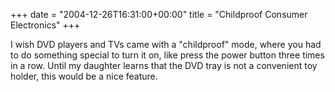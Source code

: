 +++
date = "2004-12-26T16:31:00+00:00"
title = "Childproof Consumer Electronics"
+++



I wish DVD players and TVs came with a "childproof" mode, where you had to do
something special to turn it on, like press the power button three times in a
row. Until my daughter learns that the DVD tray is not a convenient toy
holder, this would be a nice feature.

